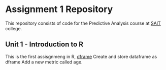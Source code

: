 # Assignment 1 Repository
This repository consists of code for the Predictive Analysis course at [SAIT](https://www.sait.ca/) college.

## Unit 1 - Introduction to R

This is the first assisgnmeng in R, [dframe](https://github.com/Mobola847/predictive-analysis-course/blob/main/dframe.R)
Create and store dataframe as dframe
Add a new metric called age.

